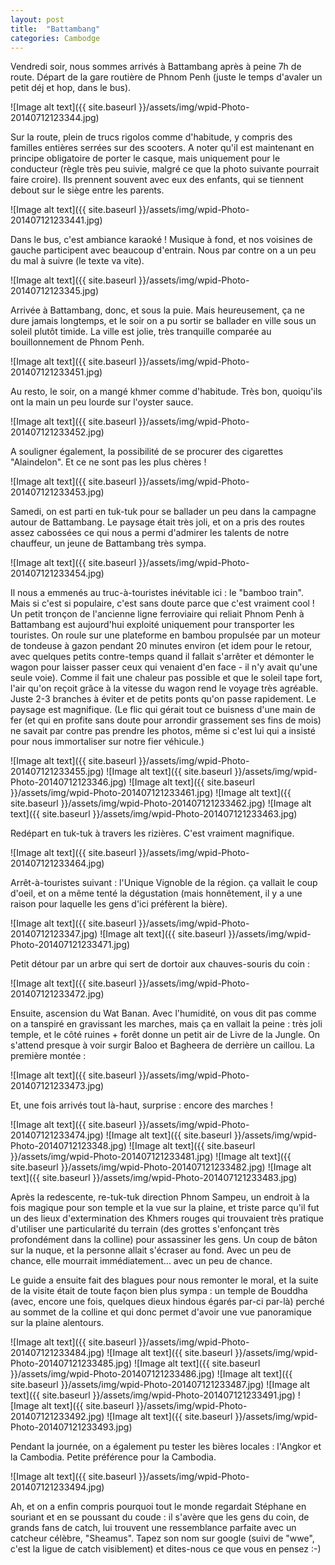 ```yaml
---
layout: post
title:  "Battambang"
categories: Cambodge
---
```

Vendredi soir, nous sommes arrivés à Battambang après à peine 7h de route. Départ de la gare routière de Phnom Penh (juste le temps d'avaler un petit déj et hop, dans le bus).

![Image alt text]({{ site.baseurl }}/assets/img/wpid-Photo-20140712123344.jpg)

Sur la route, plein de trucs rigolos comme d'habitude, y compris des familles entières serrées sur des scooters. A noter qu'il est maintenant en principe obligatoire de porter le casque, mais uniquement pour le conducteur (règle très peu suivie, malgré ce que la photo suivante pourrait faire croire). Ils prennent souvent avec eux des enfants, qui se tiennent debout sur le siège entre les parents.

![Image alt text]({{ site.baseurl }}/assets/img/wpid-Photo-201407121233441.jpg)

Dans le bus, c'est ambiance karaoké ! Musique à fond, et nos voisines de gauche participent avec beaucoup d'entrain. Nous par contre on a un peu du mal à suivre (le texte va vite).

![Image alt text]({{ site.baseurl }}/assets/img/wpid-Photo-20140712123345.jpg)

Arrivée à Battambang, donc, et sous la puie. Mais heureusement, ça ne dure jamais longtemps, et le soir on a pu sortir se ballader en ville sous un soleil plutôt timide. La ville est jolie, très tranquille comparée au bouillonnement de Phnom Penh.

![Image alt text]({{ site.baseurl }}/assets/img/wpid-Photo-201407121233451.jpg)

Au resto, le soir, on a mangé khmer comme d'habitude. Très bon, quoiqu'ils ont la main un peu lourde sur l'oyster sauce.

![Image alt text]({{ site.baseurl }}/assets/img/wpid-Photo-201407121233452.jpg)

A souligner également, la possibilité de se procurer des cigarettes "Alaindelon". Et ce ne sont pas les plus chères !

![Image alt text]({{ site.baseurl }}/assets/img/wpid-Photo-201407121233453.jpg)

Samedi, on est parti en tuk-tuk pour se ballader un peu dans la campagne autour de Battambang. Le paysage était très joli, et on a pris des routes assez cabossées ce qui nous a permi d'admirer les talents de notre chauffeur, un jeune de Battambang très sympa.

![Image alt text]({{ site.baseurl }}/assets/img/wpid-Photo-201407121233454.jpg)

Il nous a emmenés au truc-à-touristes inévitable ici : le "bamboo train". Mais si c'est si populaire, c'est sans doute parce que c'est vraiment cool ! Un petit tronçon de l'ancienne ligne ferroviaire qui reliait Phnom Penh à Battambang est aujourd'hui exploité uniquement pour transporter les touristes. On roule sur une plateforme en bambou propulsée par un moteur de tondeuse à gazon pendant 20 minutes environ (et idem pour le retour, avec quelques petits contre-temps quand il fallait s'arrêter et démonter le wagon pour laisser passer ceux qui venaient d'en face - il n'y avait qu'une seule voie). Comme il fait une chaleur pas possible et que le soleil tape fort, l'air qu'on reçoit grâce à la vitesse du wagon rend le voyage très agréable. Juste 2-3 branches à éviter et de petits ponts qu'on passe rapidement. Le paysage est magnifique. (Le flic qui gérait tout ce buisness d'une main de fer (et qui en profite sans doute pour arrondir grassement ses fins de mois) ne savait par contre pas prendre les photos, même si c'est lui qui a insisté pour nous immortaliser sur notre fier véhicule.)

![Image alt text]({{ site.baseurl }}/assets/img/wpid-Photo-201407121233455.jpg)
![Image alt text]({{ site.baseurl }}/assets/img/wpid-Photo-20140712123346.jpg)
![Image alt text]({{ site.baseurl }}/assets/img/wpid-Photo-201407121233461.jpg)
![Image alt text]({{ site.baseurl }}/assets/img/wpid-Photo-201407121233462.jpg)
![Image alt text]({{ site.baseurl }}/assets/img/wpid-Photo-201407121233463.jpg)

Redépart en tuk-tuk à travers les rizières. C'est vraiment magnifique.

![Image alt text]({{ site.baseurl }}/assets/img/wpid-Photo-201407121233464.jpg)

Arrêt-à-touristes suivant : l'Unique Vignoble de la région. ça vallait le coup d'oeil, et on a même tenté la dégustation (mais honnêtement, il y a une raison pour laquelle les gens d'ici préfèrent la bière).

![Image alt text]({{ site.baseurl }}/assets/img/wpid-Photo-20140712123347.jpg)
![Image alt text]({{ site.baseurl }}/assets/img/wpid-Photo-201407121233471.jpg)

Petit détour par un arbre qui sert de dortoir aux chauves-souris du coin :

![Image alt text]({{ site.baseurl }}/assets/img/wpid-Photo-201407121233472.jpg)

Ensuite, ascension du Wat Banan. Avec l'humidité, on vous dit pas comme on a tanspiré en gravissant les marches, mais ça en vallait la peine : très joli temple, et le côté ruines + forêt donne un petit air de Livre de la Jungle. On s'attend presque à voir surgir Baloo et Bagheera de derrière un caillou.
La première montée :

![Image alt text]({{ site.baseurl }}/assets/img/wpid-Photo-201407121233473.jpg)


Et, une fois arrivés tout là-haut, surprise : encore des marches !

![Image alt text]({{ site.baseurl }}/assets/img/wpid-Photo-201407121233474.jpg)
![Image alt text]({{ site.baseurl }}/assets/img/wpid-Photo-20140712123348.jpg)
![Image alt text]({{ site.baseurl }}/assets/img/wpid-Photo-201407121233481.jpg)
![Image alt text]({{ site.baseurl }}/assets/img/wpid-Photo-201407121233482.jpg)
![Image alt text]({{ site.baseurl }}/assets/img/wpid-Photo-201407121233483.jpg)

Après la redescente, re-tuk-tuk direction Phnom Sampeu, un endroit à la fois magique pour son temple et la vue sur la plaine, et triste parce qu'il fut un des lieux d'extermination des Khmers rouges qui trouvaient très pratique d'utiliser une particularité du terrain (des grottes s'enfonçant très profondément dans la colline) pour assassiner les gens. Un coup de bâton sur la nuque, et la personne allait s'écraser au fond. Avec un peu de chance, elle mourrait immédiatement... avec un peu de chance.

Le guide a ensuite fait des blagues pour nous remonter le moral, et la suite de la visite était de toute façon bien plus sympa : un temple de Bouddha (avec, encore une fois, quelques dieux hindous égarés par-ci par-là) perché au sommet de la colline et qui donc permet d'avoir une vue panoramique sur la plaine alentours.

![Image alt text]({{ site.baseurl }}/assets/img/wpid-Photo-201407121233484.jpg)
![Image alt text]({{ site.baseurl }}/assets/img/wpid-Photo-201407121233485.jpg)
![Image alt text]({{ site.baseurl }}/assets/img/wpid-Photo-201407121233486.jpg)
![Image alt text]({{ site.baseurl }}/assets/img/wpid-Photo-201407121233487.jpg)
![Image alt text]({{ site.baseurl }}/assets/img/wpid-Photo-201407121233491.jpg)
![Image alt text]({{ site.baseurl }}/assets/img/wpid-Photo-201407121233492.jpg)
![Image alt text]({{ site.baseurl }}/assets/img/wpid-Photo-201407121233493.jpg)

Pendant la journée, on a également pu tester les bières locales : l'Angkor et la Cambodia. Petite préférence pour la Cambodia.

![Image alt text]({{ site.baseurl }}/assets/img/wpid-Photo-201407121233494.jpg)

Ah, et on a enfin compris pourquoi tout le monde regardait Stéphane en souriant et en se poussant du coude : il s'avère que les gens du coin, de grands fans de catch, lui trouvent une ressemblance parfaite avec un catcheur célèbre, "Sheamus". Tapez son nom sur google (suivi de "wwe", c'est la ligue de catch visiblement) et dites-nous ce que vous en pensez :-)


